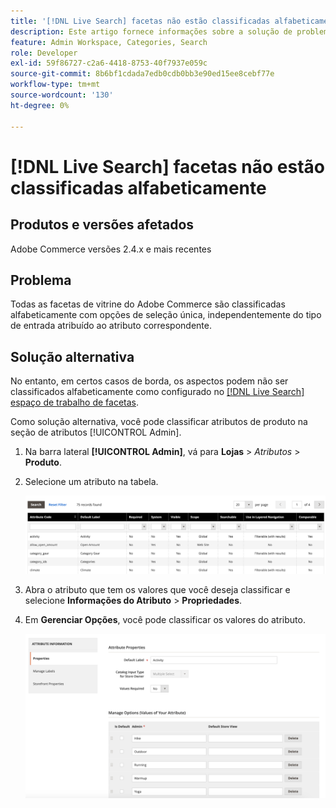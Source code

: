 ```yaml
---
title: '[!DNL Live Search] facetas não estão classificadas alfabeticamente'
description: Este artigo fornece informações sobre a solução de problemas se os aspectos  [!DNL Live Search]  não estiverem classificados em ordem alfabética.
feature: Admin Workspace, Categories, Search
role: Developer
exl-id: 59f86727-c2a6-4418-8753-40f7937e059c
source-git-commit: 8b6bf1cdada7edb0cdb0bb3e90ed15ee8cebf77e
workflow-type: tm+mt
source-wordcount: '130'
ht-degree: 0%

---
```


# [!DNL Live Search] facetas não estão classificadas alfabeticamente

## Produtos e versões afetados

Adobe Commerce versões 2.4.x e mais recentes

## Problema

Todas as facetas de vitrine do Adobe Commerce são classificadas alfabeticamente com opções de seleção única, independentemente do tipo de entrada atribuído ao atributo correspondente.

## Solução alternativa

No entanto, em certos casos de borda, os aspectos podem não ser classificados alfabeticamente como configurado no [[!DNL Live Search] espaço de trabalho de facetas](https://experienceleague.adobe.com/en/docs/commerce-merchant-services/live-search/live-search-admin/facets/faceting-workspace).

Como solução alternativa, você pode classificar atributos de produto na seção de atributos [!UICONTROL Admin].

1. Na barra lateral **[!UICONTROL Admin]**, vá para **Lojas** > *Atributos* > **Produto**.
1. Selecione um atributo na tabela.

   ![Lista de Atributos](assets/attribute-list.png)

1. Abra o atributo que tem os valores que você deseja classificar e selecione **Informações do Atributo** > **Propriedades**.
1. Em **Gerenciar Opções**, você pode classificar os valores do atributo.

   ![Classificar atributos](assets/sort-attributes.png)
